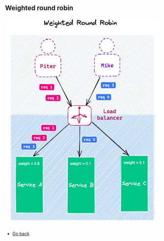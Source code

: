 ## Weighted round robin

![Sticky round robin](https://raw.githubusercontent.com/AndersDeath/holy-theory/main/images/20-weighted-round-robin.png)

* [Go back](../readme.md)